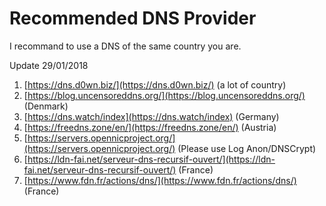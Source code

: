 # Recommended DNS Provider

I recommand to use a DNS of the same country you are.

Update 29/01/2018

1. [https://dns.d0wn.biz/](https://dns.d0wn.biz/) (a lot of country)
2. [https://blog.uncensoreddns.org/](https://blog.uncensoreddns.org/) (Denmark)
3. [https://dns.watch/index](https://dns.watch/index) (Germany)
4. [https://freedns.zone/en/](https://freedns.zone/en/) (Austria)
5. [https://servers.opennicproject.org/](https://servers.opennicproject.org/) (Please use Log Anon/DNSCrypt)
6. [https://ldn-fai.net/serveur-dns-recursif-ouvert/](https://ldn-fai.net/serveur-dns-recursif-ouvert/) (France)
7. [https://www.fdn.fr/actions/dns/](https://www.fdn.fr/actions/dns/) (France)
